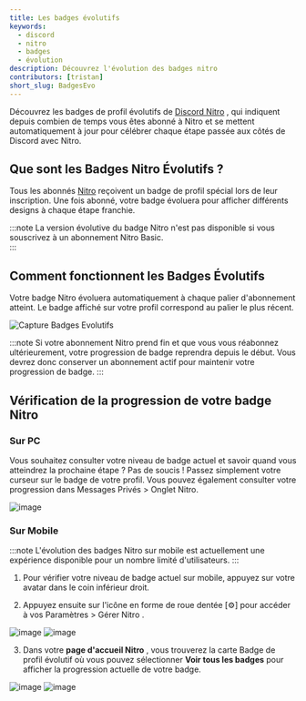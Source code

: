 ```yaml
---
title: Les badges évolutifs
keywords:
  - discord
  - nitro
  - badges
  - évolution
description: Découvrez l'évolution des badges nitro
contributors: [tristan] 
short_slug: BadgesEvo
---
```


Découvrez les badges de profil évolutifs de [Discord Nitro](https://github.com/discordfr/wiki/blob/master/contenu-payant/abonnements-nitro.md) , qui indiquent depuis combien de temps vous êtes abonné à Nitro et se mettent automatiquement à jour pour célébrer chaque étape passée aux côtés de Discord avec Nitro.

## Que sont les Badges Nitro Évolutifs ?
Tous les abonnés [Nitro](https://discord.com/nitro) reçoivent un badge de profil spécial lors de leur inscription. Une fois abonné, votre badge évoluera pour afficher différents designs à chaque étape franchie.

:::note 
La version évolutive du badge Nitro n'est pas disponible si vous souscrivez à un abonnement Nitro Basic.  
:::

## Comment fonctionnent les Badges Évolutifs
Votre badge Nitro évoluera automatiquement à chaque palier d'abonnement atteint. Le badge affiché sur votre profil correspond au palier le plus récent. 

![Capture Badges Evolutifs](https://github.com/user-attachments/assets/a63b921c-66df-4c87-a045-0e9ee1e3e49e)

:::note
Si votre abonnement Nitro prend fin et que vous vous réabonnez ultérieurement, votre progression de badge reprendra depuis le début. Vous devrez donc conserver un abonnement actif pour maintenir votre progression de badge.
:::

## Vérification de la progression de votre badge Nitro

### Sur PC
Vous souhaitez consulter votre niveau de badge actuel et savoir quand vous atteindrez la prochaine étape ? Pas de soucis ! Passez simplement votre curseur sur le badge de votre profil. Vous pouvez également consulter votre progression dans Messages Privés > Onglet Nitro.

![image](https://github.com/user-attachments/assets/5defcabd-0c5a-43fe-8183-0d12088b3af9)

### Sur Mobile

:::note
L'évolution des badges Nitro sur mobile est actuellement une expérience disponible pour un nombre limité d'utilisateurs.
:::

1. Pour vérifier votre niveau de badge actuel sur mobile, appuyez sur votre avatar dans le coin inférieur droit.  

2. Appuyez ensuite sur l'icône en forme de roue dentée [⚙️] pour accéder à vos Paramètres > Gérer Nitro .

![image](https://github.com/user-attachments/assets/7ca58534-c91c-4f45-a97c-f5e21728d5ac) ![image](https://github.com/user-attachments/assets/09afe276-85d6-4c6a-b1d8-ed7fa9fb8f4d)

3. Dans votre **page d'accueil Nitro** , vous trouverez la carte Badge de profil évolutif où vous pouvez sélectionner **Voir tous les badges** pour afficher la progression actuelle de votre badge.


![image](https://github.com/user-attachments/assets/3c2fede0-987c-4ff0-8a6e-d077c1fa8796) ![image](https://github.com/user-attachments/assets/f7c69244-1fd9-4d7e-94c9-aa890b466df1)

